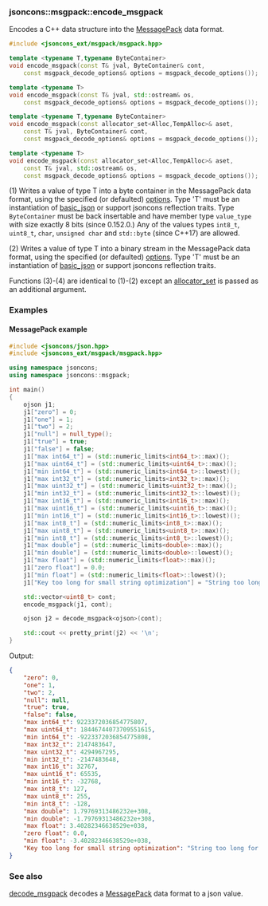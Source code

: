 ### jsoncons::msgpack::encode_msgpack

Encodes a C++ data structure into the [MessagePack](http://msgpack.org/index.html) data format.

```cpp
#include <jsoncons_ext/msgpack/msgpack.hpp>

template <typename T,typename ByteContainer>
void encode_msgpack(const T& jval, ByteContainer& cont,
    const msgpack_decode_options& options = msgpack_decode_options());         (1)

template <typename T>
void encode_msgpack(const T& jval, std::ostream& os,
    const msgpack_decode_options& options = msgpack_decode_options());         (2)

template <typename T,typename ByteContainer>
void encode_msgpack(const allocator_set<Alloc,TempAlloc>& aset,
    const T& jval, ByteContainer& cont,
    const msgpack_decode_options& options = msgpack_decode_options());         (3) (since 0.171.0)

template <typename T>
void encode_msgpack(const allocator_set<Alloc,TempAlloc>& aset,
    const T& jval, std::ostream& os,
    const msgpack_decode_options& options = msgpack_decode_options());         (4) (since 0.171.0)
```

(1) Writes a value of type T into a byte container in the MessagePack data format, using the specified (or defaulted) [options](msgpack_options.md). 
Type 'T' must be an instantiation of [basic_json](../corelib/basic_json.md) 
or support jsoncons reflection traits. 
Type `ByteContainer` must be back insertable and have member type `value_type` with size exactly 8 bits (since 0.152.0.)
Any of the values types `int8_t`, `uint8_t`, `char`, `unsigned char` and `std::byte` (since C++17) are allowed.

(2) Writes a value of type T into a binary stream in the MessagePack data format, using the specified (or defaulted) [options](msgpack_options.md). 
Type 'T' must be an instantiation of [basic_json](../corelib/basic_json.md) 
or support jsoncons reflection traits. 

Functions (3)-(4) are identical to (1)-(2) except an [allocator_set](../corelib/allocator_set.md) is passed as an additional argument.

### Examples

#### MessagePack example

```cpp
#include <jsoncons/json.hpp>
#include <jsoncons_ext/msgpack/msgpack.hpp>

using namespace jsoncons;
using namespace jsoncons::msgpack;

int main()
{
    ojson j1;
    j1["zero"] = 0;
    j1["one"] = 1;
    j1["two"] = 2;
    j1["null"] = null_type();
    j1["true"] = true;
    j1["false"] = false;
    j1["max int64_t"] = (std::numeric_limits<int64_t>::max)();
    j1["max uint64_t"] = (std::numeric_limits<uint64_t>::max)();
    j1["min int64_t"] = (std::numeric_limits<int64_t>::lowest)();
    j1["max int32_t"] = (std::numeric_limits<int32_t>::max)();
    j1["max uint32_t"] = (std::numeric_limits<uint32_t>::max)();
    j1["min int32_t"] = (std::numeric_limits<int32_t>::lowest)();
    j1["max int16_t"] = (std::numeric_limits<int16_t>::max)();
    j1["max uint16_t"] = (std::numeric_limits<uint16_t>::max)();
    j1["min int16_t"] = (std::numeric_limits<int16_t>::lowest)();
    j1["max int8_t"] = (std::numeric_limits<int8_t>::max)();
    j1["max uint8_t"] = (std::numeric_limits<uint8_t>::max)();
    j1["min int8_t"] = (std::numeric_limits<int8_t>::lowest)();
    j1["max double"] = (std::numeric_limits<double>::max)();
    j1["min double"] = (std::numeric_limits<double>::lowest)();
    j1["max float"] = (std::numeric_limits<float>::max)();
    j1["zero float"] = 0.0;
    j1["min float"] = (std::numeric_limits<float>::lowest)();
    j1["Key too long for small string optimization"] = "String too long for small string optimization";

    std::vector<uint8_t> cont;
    encode_msgpack(j1, cont);

    ojson j2 = decode_msgpack<ojson>(cont);

    std::cout << pretty_print(j2) << '\n';
}
```
Output:
```json
{
    "zero": 0,
    "one": 1,
    "two": 2,
    "null": null,
    "true": true,
    "false": false,
    "max int64_t": 9223372036854775807,
    "max uint64_t": 18446744073709551615,
    "min int64_t": -9223372036854775808,
    "max int32_t": 2147483647,
    "max uint32_t": 4294967295,
    "min int32_t": -2147483648,
    "max int16_t": 32767,
    "max uint16_t": 65535,
    "min int16_t": -32768,
    "max int8_t": 127,
    "max uint8_t": 255,
    "min int8_t": -128,
    "max double": 1.79769313486232e+308,
    "min double": -1.79769313486232e+308,
    "max float": 3.40282346638529e+038,
    "zero float": 0.0,
    "min float": -3.40282346638529e+038,
    "Key too long for small string optimization": "String too long for small string optimization"
}
```

### See also

[decode_msgpack](decode_msgpack) decodes a [MessagePack](http://msgpack.org/index.html) data format to a json value.

